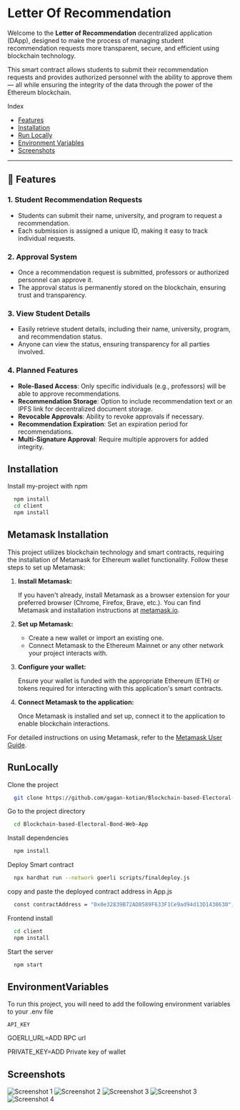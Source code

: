 
# Letter Of Recommendation

Welcome to the **Letter of Recommendation** decentralized application (DApp), designed to make the process of managing student recommendation requests more transparent, secure, and efficient using blockchain technology.

This smart contract allows students to submit their recommendation requests and provides authorized personnel with the ability to approve them — all while ensuring the integrity of the data through the power of the Ethereum blockchain.


Index
- [Features](#Features)
- [Installation](#installation)
- [Run Locally](#RunLocally)
- [Environment Variables](#EnvironmentVariables)
- [Screenshots](#Screenshots)

---

## 🚀 Features

### 1. **Student Recommendation Requests**
   - Students can submit their name, university, and program to request a recommendation.
   - Each submission is assigned a unique ID, making it easy to track individual requests.

### 2. **Approval System**
   - Once a recommendation request is submitted, professors or authorized personnel can approve it.
   - The approval status is permanently stored on the blockchain, ensuring trust and transparency.

### 3. **View Student Details**
   - Easily retrieve student details, including their name, university, program, and recommendation status.
   - Anyone can view the status, ensuring transparency for all parties involved.

### 4. **Planned Features**
   - **Role-Based Access**: Only specific individuals (e.g., professors) will be able to approve recommendations.
   - **Recommendation Storage**: Option to include recommendation text or an IPFS link for decentralized document storage.
   - **Revocable Approvals**: Ability to revoke approvals if necessary.
   - **Recommendation Expiration**: Set an expiration period for recommendations.
   - **Multi-Signature Approval**: Require multiple approvers for added integrity.




## Installation

Install my-project with npm

```bash
  npm install
  cd client
  npm install
```
## Metamask Installation

This project utilizes blockchain technology and smart contracts, requiring the installation of Metamask for Ethereum wallet functionality. Follow these steps to set up Metamask:

1. **Install Metamask:**

   If you haven't already, install Metamask as a browser extension for your preferred browser (Chrome, Firefox, Brave, etc.). You can find Metamask and installation instructions at [metamask.io](https://metamask.io/).

2. **Set up Metamask:**

   - Create a new wallet or import an existing one.
   - Connect Metamask to the Ethereum Mainnet or any other network your project interacts with.

3. **Configure your wallet:**

   Ensure your wallet is funded with the appropriate Ethereum (ETH) or tokens required for interacting with this application's smart contracts.

4. **Connect Metamask to the application:**

   Once Metamask is installed and set up, connect it to the application to enable blockchain interactions.

For detailed instructions on using Metamask, refer to the [Metamask User Guide](https://metamask.zendesk.com/hc/en-us/categories/360001824191).

## RunLocally

Clone the project

```bash
  git clone https://github.com/gagan-kotian/Blockchain-based-Electoral-Bond-Web-App.git
```

Go to the project directory

```bash
  cd Blockchain-based-Electoral-Bond-Web-App
```

Install dependencies

```bash
  npm install
```
Deploy Smart contract
```bash
  npx hardhat run --network goerli scripts/finaldeploy.js
```
copy and paste the deployed contract address in App.js
```bash
  const contractAddress = "0x0e32839B72AD8589F633F1Ce9ad94d13D1438630";
```

Frontend install

```bash
  cd client
  npm install
```

Start the server

```bash
  npm start
```


## EnvironmentVariables

To run this project, you will need to add the following environment variables to your .env file

`API_KEY`

GOERLI_URL=ADD RPC url

PRIVATE_KEY=ADD Private key of wallet
## Screenshots

![Screenshot 1](https://i.postimg.cc/MKJW2HTg/alor4.png)
![Screenshot 2](https://i.postimg.cc/CxmYq4NV/alor3.png)
![Screenshot 3](https://i.postimg.cc/1RwQHSHB/alor2.png)
![Screenshot 3](https://i.postimg.cc/MKqhmQXZ/COURSE2.png)
![Screenshot 4](https://i.postimg.cc/CL4p349f/alor1.png)



